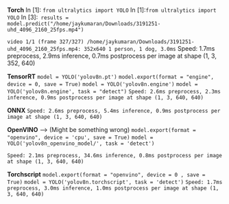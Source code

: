 
**Torch**
In [1]: `from ultralytics import YOLO`
In [1]:`from ultralytics import YOLO`
In [3]:` results = model.predict("/home/jaykumaran/Downloads/3191251-uhd_4096_2160_25fps.mp4")`


`video 1/1 (frame 327/327) /home/jaykumaran/Downloads/3191251-uhd_4096_2160_25fps.mp4: 352x640 1 person, 1 dog, 3.0ms`
Speed: 1.7ms preprocess, 2.9ms inference, 0.7ms postprocess per image at shape (1, 3, 352, 640)



**TensorRT**
`model = YOLO('yolov8n.pt')`
`model.export(format = "engine", device = 0, save = True)`
`model = YOLO('yolov8n.engine')`
`model = YOLO('yolov8n.engine', task = "detect")`
`Speed: 2.6ms preprocess, 2.3ms inference, 0.9ms postprocess per image at shape (1, 3, 640, 640)`


**ONNX**
`Speed: 2.6ms preprocess, 5.4ms inference, 0.9ms postprocess per image at shape (1, 3, 640, 640)`


**OpenVINO**  --> (Might be something wrong)
`model.export(format = "openvino", device = 'cpu', save = True)`
`model = YOLO('yolov8n_openvino_model/', task = 'detect')`

`Speed: 2.1ms preprocess, 34.6ms inference, 0.8ms postprocess per image at shape (1, 3, 640, 640)`


**Torchscript**
`model.export(format = "openvino", device = 0 , save = True)`
`model = YOLO('yolov8n.torchscript', task = 'detect')`
`Speed: 1.7ms preprocess, 3.0ms inference, 1.0ms postprocess per image at shape (1, 3, 640, 640)`
